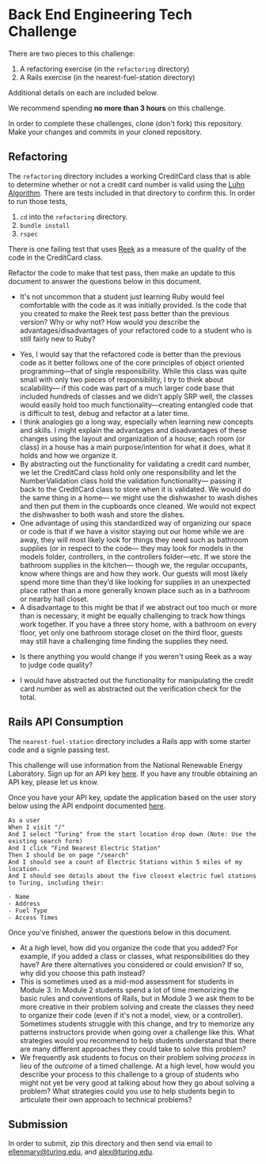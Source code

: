# Back End Engineering Tech Challenge

There are two pieces to this challenge:

1. A refactoring exercise (in the `refactoring` directory)
1. A Rails exercise (in the nearest-fuel-station directory)

Additional details on each are included below.

We recommend spending **no more than 3 hours** on this challenge. 

In order to complete these challenges, clone (don't fork) this repository. Make your changes and commits in your cloned repository.

## Refactoring

The `refactoring` directory includes a working CreditCard class that is able to determine whether or not a credit card number is valid using the [Luhn Algorithm](https://en.wikipedia.org/wiki/Luhn_algorithm). There are tests included in that directory to confirm this. In order to run those tests,

1. `cd` into the `refactoring` directory.
1. `bundle install`
1. `rspec`

There is one failing test that uses [Reek](https://github.com/troessner/reek) as a measure of the quality of the code in the CreditCard class.

Refactor the code to make that test pass, then make an update to this document to answer the questions below in this document.

* It's not uncommon that a student just learning Ruby would feel comfortable with the code as it was initially provided. Is the code that you created to make the Reek test pass better than the previous version? Why or why not? How would you describe the advantages/disadvantages of your refactored code to a student who is still fairly new to Ruby?
- Yes, I would say that the refactored code is better than the previous code as it better follows one of the core principles of object oriented programming—that of single responsibility. While this class was quite small with only two pieces of responsibility, I try to think about scalability— if this code was part of a much larger code base that included hundreds of classes and we didn’t apply SRP well, the classes would easily hold too much functionality—creating entangled code that is difficult to test, debug and refactor at a later time.
- I think analogies go a long way, especially when learning new concepts and skills. I might explain the advantages and disadvantages of these changes using the layout and organization of a house;  each room (or class) in a house has a main purpose/intention for what it does, what it holds and how we organize it.
- By abstracting out the functionality for validating a credit card number, we let the CreditCard class hold only one responsibility and let the NumberValidation class hold the validation functionality— passing it back to the CreditCard class to store when it is validated. We would do the same thing in a home— we might use the dishwasher to wash dishes and then put them in the cupboards once cleaned. We would not expect the dishwasher to both wash and store the dishes.
- One advantage of using this standardized way of organizing our space or code is that if we have a visitor staying out our home while we are away, they will most likely look for things they need such as bathroom supplies (or in respect to the code— they may look for models in the models folder, controllers, in the controllers folder—etc. If we store the bathroom supplies in the kitchen— though we, the regular occupants, know where things are and how they work. Our guests will most likely spend more time than they’d like looking for supplies in an unexpected place rather than a more generally known place such as in a bathroom or nearby hall closet.
- A disadvantage to this might be that if we abstract out too much or more than is necessary, it might be equally challenging to track how things work together. If you have a three story home, with a bathroom on every floor, yet only one bathroom storage closet on the third floor, guests may still have a challenging time finding the supplies they need.
* Is there anything you would change if you weren't using Reek as a way to judge code quality?
- I would have abstracted out the functionality for manipulating the credit card number as well as abstracted out the verification check for the total.

## Rails API Consumption

The `nearest-fuel-station` directory includes a Rails app with some starter code and a signle passing test.

This challenge will use information from the National Renewable Energy Laboratory. Sign up for an API key [here](https://developer.nrel.gov/signup/). If you have any trouble obtaining an API key, please let us know.

Once you have your API key, update the application based on the user story below using the API endpoint documented [here](https://developer.nrel.gov/docs/transportation/alt-fuel-stations-v1/nearest/#station-count-record-fields).

```
As a user
When I visit "/"
And I select "Turing" from the start location drop down (Note: Use the existing search form)
And I click "Find Nearest Electric Station"
Then I should be on page "/search"
And I should see a count of Electric Stations within 5 miles of my location.
And I should see details about the five closest electric fuel stations to Turing, including their:

- Name
- Address
- Fuel Type
- Access Times
```

Once you've finished, answer the questions below in this document.

* At a high level, how did you organize the code that you added? For example, if you added a class or classes, what responsibilities do they have? Are there alternatives you considered or could envision? If so, why did you choose this path instead?
* This is sometimes used as a mid-mod assessment for students in Module 3. In Module 2 students spend a lot of time memorizing the basic rules and conventions of Rails, but in Module 3 we ask them to be more creative in their problem solving and create the classes they need to organize their code (even if it's not a model, view, or a controller). Sometimes students struggle with this change, and try to memorize any patterns instructors provide when going over a challenge like this. What strategies would you recommend to help students understand that there are many different approaches they could take to solve this problem?
* We frequently ask students to focus on their problem solving *process* in lieu of the *outcome* of a timed challenge. At a high level, how would you describe your process to this challenge to a group of students who might not yet be very good at talking about how they go about solving a problem? What strategies could you use to help students begin to articulate their own approach to technical problems?

## Submission

In order to submit, zip this directory and then send via email to ellenmary@turing.edu, and alex@turing.edu.
